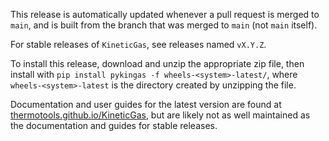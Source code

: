 This release is automatically updated whenever a pull request is merged to `main`, and is built from the branch that was merged to `main` (not `main` itself).

For stable releases of `KineticGas`, see releases named `vX.Y.Z`.

To install this release, download and unzip the appropriate zip file, then install with `pip install pykingas -f wheels-<system>-latest/`, where `wheels-<system>-latest` is the directory created by unzipping the file.

Documentation and user guides for the latest version are found at [thermotools.github.io/KineticGas](thermotools.github.io/KineticGas), but are likely not as well maintained as the documentation and guides for stable releases.

